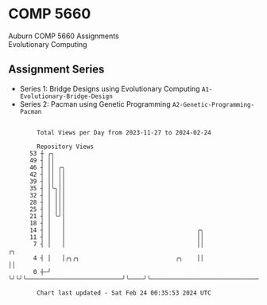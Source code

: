 # COMP 5660
Auburn COMP 5660 Assignments  
Evolutionary Computing

## Assignment Series
- Series 1: Bridge Designs using Evolutionary Computing `A1-Evolutionary-Bridge-Design`
- Series 2: Pacman using Genetic Programming `A2-Genetic-Programming-Pacman`

```

        Total Views per Day from 2023-11-27 to 2024-02-24

        Repository Views
      53 ┼ ╭╮
      49 ┤ ││
      46 ┤ ││ ╭╮
      42 ┤ ││ ││
      39 ┤ ││ ││
      35 ┤ │╰╮││
      32 ┤ │ │││
      28 ┤ │ │││
      25 ┤ │ │││
      21 ┤ │ ╰╯│
      18 ┤ │   │
      14 ┤ │   │                                     ╭╮
      11 ┤ │   │                                     ││
       7 ┤ │   │                                     ││                                         ╭╮
       4 ┤ │   │╭╮╭╮                           ╭╮    ││                                         ││
       0 ┼─╯   ╰╯╰╯╰───────────────────────────╯╰────╯╰─────────────────────────────────────────╯╰─

        Chart last updated - Sat Feb 24 00:35:53 2024 UTC
        
```
